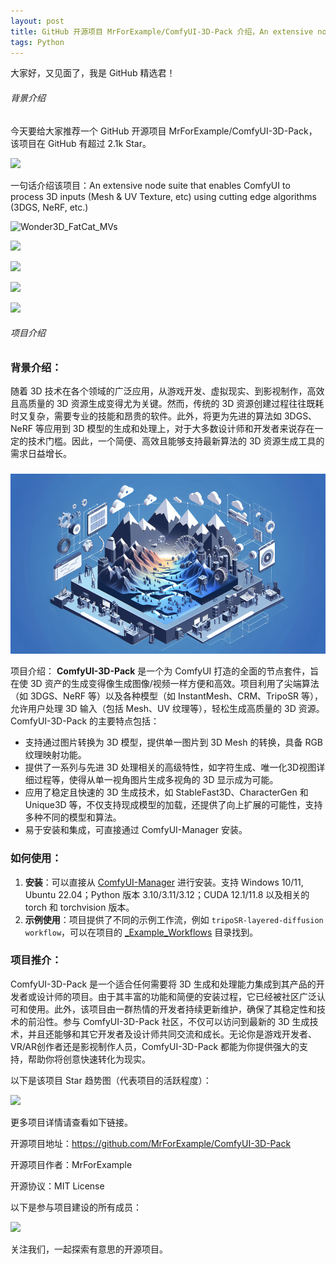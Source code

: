 ```yaml
---
layout: post
title: GitHub 开源项目 MrForExample/ComfyUI-3D-Pack 介绍，An extensive node suite that enables ComfyUI to process 3D inputs (Mesh & UV Texture, etc) using cutting edge algorithms (3DGS, NeRF, etc.)
tags: Python
---
```


大家好，又见面了，我是 GitHub 精选君！

###### 背景介绍

今天要给大家推荐一个 GitHub 开源项目 MrForExample/ComfyUI-3D-Pack，该项目在 GitHub 有超过 2.1k Star。

![](https://stats.deeptrain.net/repo/MrForExample/ComfyUI-3D-Pack/?theme=light)

一句话介绍该项目：An extensive node suite that enables ComfyUI to process 3D inputs (Mesh & UV Texture, etc) using cutting edge algorithms (3DGS, NeRF, etc.)




![Wonder3D_FatCat_MVs](https://raw.githubusercontent.com/MrForExample/ComfyUI-3D-Pack/master/_Example_Workflows/_Example_Outputs/Wonder3D_FatCat_MVs.jpg)

![](https://raw.githubusercontent.com/MrForExample/ComfyUI-3D-Pack/master/_Example_Workflows/_Example_Outputs/Cammy_Cam_Rotate_Clockwise_Camposes.png)

![](https://raw.githubusercontent.com/MrForExample/ComfyUI-3D-Pack/master/_Example_Workflows/_Example_Outputs/Cammy_Cam_Rotate_Counter_Clockwise_Camposes.png)

![](https://raw.githubusercontent.com/MrForExample/ComfyUI-3D-Pack/master/_Example_Workflows/_Example_Outputs/Cammy_Cam_Rotate_Clockwise.gif)

![](https://raw.githubusercontent.com/MrForExample/ComfyUI-3D-Pack/master/_Example_Workflows/_Example_Outputs/Cammy_Cam_Rotate_Counter_Clockwise.gif)


###### 项目介绍

### 背景介绍：
随着 3D 技术在各个领域的广泛应用，从游戏开发、虚拟现实、到影视制作，高效且高质量的 3D 资源生成变得尤为关键。然而，传统的 3D 资源创建过程往往既耗时又复杂，需要专业的技能和昂贵的软件。此外，将更为先进的算法如 3DGS、NeRF 等应用到 3D 模型的生成和处理上，对于大多数设计师和开发者来说存在一定的技术门槛。因此，一个简便、高效且能够支持最新算法的 3D 资源生成工具的需求日益增长。

### 

![](https://raw.githubusercontent.com/ZhuPeng/pic/master/mac/compress_tmp-22ec2113b942c7ad75df2b16ff56bb5f.png)

项目介绍：
**ComfyUI-3D-Pack** 是一个为 ComfyUI 打造的全面的节点套件，旨在使 3D 资产的生成变得像生成图像/视频一样方便和高效。项目利用了尖端算法（如 3DGS、NeRF 等）以及各种模型（如 InstantMesh、CRM、TripoSR 等），允许用户处理 3D 输入（包括 Mesh、UV 纹理等），轻松生成高质量的 3D 资源。ComfyUI-3D-Pack 的主要特点包括：

- 支持通过图片转换为 3D 模型，提供单一图片到 3D Mesh 的转换，具备 RGB 纹理映射功能。
- 提供了一系列与先进 3D 处理相关的高级特性，如字符生成、唯一化3D视图详细过程等，使得从单一视角图片生成多视角的 3D 显示成为可能。
- 应用了稳定且快速的 3D 生成技术，如 StableFast3D、CharacterGen 和 Unique3D 等，不仅支持现成模型的加载，还提供了向上扩展的可能性，支持多种不同的模型和算法。
- 易于安装和集成，可直接通过 ComfyUI-Manager 安装。

### 如何使用：
1. **安装**：可以直接从 [ComfyUI-Manager](https://github.com/ltdrdata/ComfyUI-Manager) 进行安装。支持 Windows 10/11, Ubuntu 22.04；Python 版本 3.10/3.11/3.12；CUDA 12.1/11.8 以及相关的 torch 和 torchvision 版本。
2. **示例使用**：项目提供了不同的示例工作流，例如 `tripoSR-layered-diffusion workflow`，可以在项目的 [_Example_Workflows](https://github.com/MrForExample/ComfyUI-3D-Pack/_Example_Workflows/) 目录找到。

### 项目推介：
ComfyUI-3D-Pack 是一个适合任何需要将 3D 生成和处理能力集成到其产品的开发者或设计师的项目。由于其丰富的功能和简便的安装过程，它已经被社区广泛认可和使用。此外，该项目由一群热情的开发者持续更新维护，确保了其稳定性和技术的前沿性。参与 ComfyUI-3D-Pack 社区，不仅可以访问到最新的 3D 生成技术，并且还能够和其它开发者及设计师共同交流和成长。无论你是游戏开发者、VR/AR创作者还是影视制作人员，ComfyUI-3D-Pack 都能为你提供强大的支持，帮助你将创意快速转化为现实。

以下是该项目 Star 趋势图（代表项目的活跃程度）：

![](https://api.star-history.com/svg?repos=MrForExample/ComfyUI-3D-Pack&type=Timeline)

更多项目详情请查看如下链接。

开源项目地址：https://github.com/MrForExample/ComfyUI-3D-Pack 

开源项目作者：MrForExample

开源协议：MIT License

以下是参与项目建设的所有成员：

![](https://contrib.rocks/image?repo=MrForExample/ComfyUI-3D-Pack)

关注我们，一起探索有意思的开源项目。

